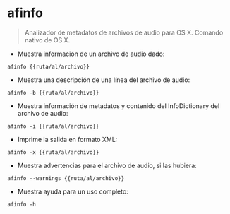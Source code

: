 # afinfo

> Analizador de metadatos de archivos de audio para OS X.
> Comando nativo de OS X.

- Muestra información de un archivo de audio dado:

`afinfo {{ruta/al/archivo}}`

- Muestra una descripción de una línea del archivo de audio:

`afinfo -b {{ruta/al/archivo}}`

- Muestra información de metadatos y contenido del InfoDictionary del archivo de audio:

`afinfo -i {{ruta/al/archivo}}`

- Imprime la salida en formato XML:

`afinfo -x {{ruta/al/archivo}}`

- Muestra advertencias para el archivo de audio, si las hubiera:

`afinfo --warnings {{ruta/al/archivo}}`

- Muestra ayuda para un uso completo:

`afinfo -h`
